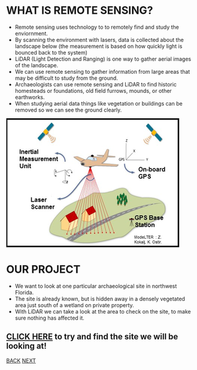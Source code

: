# WHAT IS REMOTE SENSING?
- Remote sensing uses technology to to remotely find and study the enviornment.
- By scanning the environment with lasers, data is collected about the landscape below (the measurement is based on how quickly light is bounced back to the system)
- LiDAR (Light Detection and Ranging) is one way to gather aerial images of the landscape.
- We can use remote sensing to gather information from large areas that may be difficult to study from the ground.
- Archaeologists can use remote sensing and LiDAR to find historic homesteads or foundations, old field furrows, mounds, or other earthworks.
- When studying aerial data things like vegetation or buildings can be removed so we can see the ground clearly.

![Image](lidar.PNG)

# OUR PROJECT
- We want to look at one particular archaeological site in northwest Florida. 
- The site is already known, but is hidden away in a densely vegetated area just south of a wetland on private property. 
- With LiDAR we can take a look at the area to check on the site, to make sure nothing has affected it.


## [CLICK HERE](piercemoundmap.html) to try and find the site we will be looking at! 


[BACK](index.md) [NEXT](PierceMounds.md)
